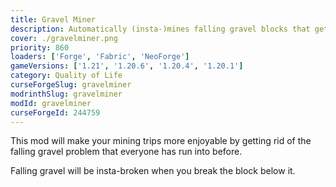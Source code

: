 ```yaml
---
title: Gravel Miner
description: Automatically (insta-)mines falling gravel blocks that get in your way while mining.
cover: ./gravelminer.png
priority: 860
loaders: ['Forge', 'Fabric', 'NeoForge']
gameVersions: ['1.21', '1.20.6', '1.20.4', '1.20.1']
category: Quality of Life
curseForgeSlug: gravelminer
modrinthSlug: gravelminer
modId: gravelminer
curseForgeId: 244759
---
```


This mod will make your mining trips more enjoyable by getting rid of the falling gravel problem that everyone has run into before.

Falling gravel will be insta-broken when you break the block below it.